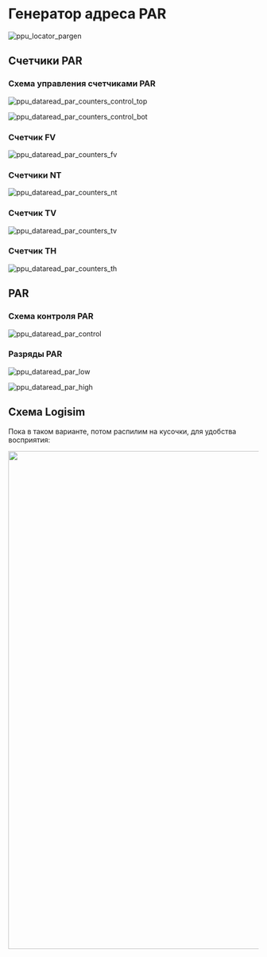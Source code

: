 # Генератор адреса PAR

![ppu_locator_pargen](/BreakingNESWiki/imgstore/ppu/ppu_locator_pargen.jpg)

## Счетчики PAR

### Схема управления счетчиками PAR

![ppu_dataread_par_counters_control_top](/BreakingNESWiki/imgstore/ppu/ppu_par_counters_control_top.jpg)

![ppu_dataread_par_counters_control_bot](/BreakingNESWiki/imgstore/ppu/ppu_par_counters_control_bot.jpg)

### Счетчик FV

![ppu_dataread_par_counters_fv](/BreakingNESWiki/imgstore/ppu/ppu_par_counters_fv.jpg)

### Счетчики NT

![ppu_dataread_par_counters_nt](/BreakingNESWiki/imgstore/ppu/ppu_par_counters_nt.jpg)

### Счетчик TV

![ppu_dataread_par_counters_tv](/BreakingNESWiki/imgstore/ppu/ppu_par_counters_tv.jpg)

### Счетчик TH

![ppu_dataread_par_counters_th](/BreakingNESWiki/imgstore/ppu/ppu_par_counters_th.jpg)

## PAR

### Схема контроля PAR

![ppu_dataread_par_control](/BreakingNESWiki/imgstore/ppu/ppu_par_control.jpg)

### Разряды PAR

![ppu_dataread_par_low](/BreakingNESWiki/imgstore/ppu/ppu_par_low.jpg)

![ppu_dataread_par_high](/BreakingNESWiki/imgstore/ppu/ppu_par_high.jpg)

## Схема Logisim

Пока в таком варианте, потом распилим на кусочки, для удобства восприятия:

<img src="/BreakingNESWiki/imgstore/ppu_logisim_pargen.jpg" width="1000px">
